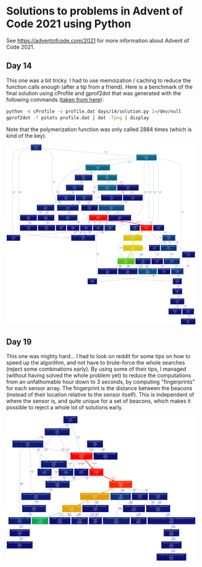 # Solutions to problems in Advent of Code 2021 using Python 

See https://adventofcode.com/2021 for more information about Advent of Code 2021.

## Day 14
This one was a bit tricky. I had to use memoization / caching to reduce the function calls enough (after a tip from a friend).
Here is a benchmark of the final solution using cProfile and gprof2dot that was generated with the following commands ([taken from here](https://github.com/emanuelen5/rpi-led-server/blob/master/doc/benchmarks.md)):

```bash
python -m cProfile -o profile.dat days/14/solution.py 2>/dev/null
gprof2dot -f pstats profile.dat | dot -Tpng | display
```

Note that the polymerization function was only called 2884 times (which is kind of the key).

![Profiling for day 14](./days/14/benchmark.png)


## Day 19
This one was mighty hard... I had to look on reddit for some tips on how to speed up the algorithm, and not have to brute-force the whole searches (reject some combinations early).
By using some of their tips, I managed (without having solved the whole problem yet) to reduce the computations from an unfathomable hour down to 3 seconds, by computing "fingerprints" for each sensor array. The fingerprint is the distance between the beacons (instead of their location relative to the sensor itself). This is independent of where the sensor is, and quite unique for a set of beacons, which makes it possible to reject a whole lot of solutions early.

![Profiling for day 19, before solving the whole problem](./days/19/benchmark-8c8710715a726b11432b0e41d3c26e9c35057716.png)
